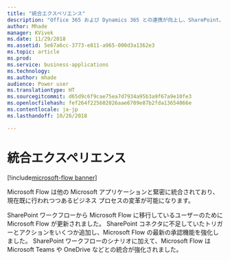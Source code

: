 ```yaml
---
title: "統合エクスペリエンス"
description: "Office 365 および Dynamics 365 との連携が向上し、SharePoint、Teams、Excel などに統合エクスペリエンスが提供されます。"
author: Mhade
manager: KVivek
ms.date: 11/29/2018
ms.assetid: 5e67a6cc-3773-e811-a965-000d3a1362e3
ms.topic: article
ms.prod: 
ms.service: business-applications
ms.technology: 
ms.author: mhade
audience: Power user
ms.translationtype: HT
ms.sourcegitcommit: d65d9c6f9cae75ea7d7934a95b3a9f67a9e10fe3
ms.openlocfilehash: fef264f225602026aae6709e87b2fda13654066e
ms.contentlocale: ja-jp
ms.lasthandoff: 10/26/2018

---
```

# <a name="integrated-experiences"></a>統合エクスペリエンス


[!include[microsoft-flow banner](../includes/microsoft-flow.md)]

Microsoft Flow は他の Microsoft アプリケーションと緊密に統合されており、現在既に行われつつあるビジネス プロセスの変革が可能になります。

SharePoint ワークフローから Microsoft Flow に移行しているユーザーのために Microsoft Flow が更新されました。 SharePoint コネクタに不足していたトリガーとアクションをいくつか追加し、Microsoft Flow の最新の承認機能を強化しました。 SharePoint ワークフローのシナリオに加えて、Microsoft Flow は Microsoft Teams や OneDrive などとの統合が強化されました。
